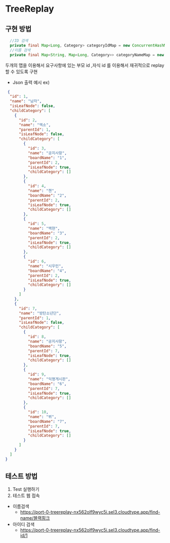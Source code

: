 # TreeReplay


## 구현 방법
```java
  //ID 검색
  private final Map<Long, Category> categoryIdMap = new ConcurrentHashMap<>();
  //이름 검색
  private final Map<String, Map<Long, Category>> categoryNameMap = new ConcurrentHashMap<>();
```

두개의 맵을 이용해서 요구사항에 있는 부모 id ,자식 id 를 이용해서 재귀적으로 replay 할 수 있도록 구현
- Json 출력 예시
ex)
```json
 {
  "id": 1,
  "name": "남자",
  "isLeafNode": false,
  "childCategory": [
    {
      "id": 2,
      "name": "엑소",
      "parentId": 1,
      "isLeafNode": false,
      "childCategory": [
        {
          "id": 3,
          "name": "공지사항",
          "boardName": "1",
          "parentId": 2,
          "isLeafNode": true,
          "childCategory": []
        },
        {
          "id": 4,
          "name": "첸",
          "boardName": "2",
          "parentId": 2,
          "isLeafNode": true,
          "childCategory": []
        },
        {
          "id": 5,
          "name": "백현",
          "boardName": "3",
          "parentId": 2,
          "isLeafNode": true,
          "childCategory": []
        },
        {
          "id": 6,
          "name": "시우민",
          "boardName": "4",
          "parentId": 2,
          "isLeafNode": true,
          "childCategory": []
        }
      ]
    },
    {
      "id": 7,
      "name": "방탄소년단",
      "parentId": 1,
      "isLeafNode": false,
      "childCategory": [
        {
          "id": 8,
          "name": "공지사항",
          "boardName": "5",
          "parentId": 7,
          "isLeafNode": true,
          "childCategory": []
        },
        {
          "id": 9,
          "name": "익명게시판",
          "boardName": "6",
          "parentId": 7,
          "isLeafNode": true,
          "childCategory": []
        },
        {
          "id": 10,
          "name": "뷔",
          "boardName": "7",
          "parentId": 7,
          "isLeafNode": true,
          "childCategory": []
        }
      ]
    }
  ]
}
```

## 테스트 방법
1. Test 실행하기
2. 테스트 웹 접속
- 이름검색
  - https://port-0-treereplay-nx562olf9wyc5i.sel3.cloudtype.app/find-name/블랙핑크
- 아이디 검색
  - https://port-0-treereplay-nx562olf9wyc5i.sel3.cloudtype.app/find-id/1



